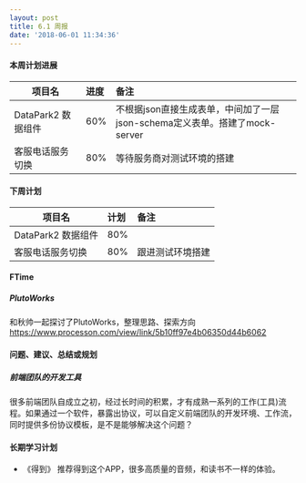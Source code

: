```yaml
---
layout: post
title: 6.1 周报
date: '2018-06-01 11:34:36'
---
```


#### 本周计划进展

| 项目名         | 进度              | 备注  |
| ------------- |:----------------| :---------|
| DataPark2 数据组件 |  60% | 不根据json直接生成表单，中间加了一层json-schema定义表单。搭建了mock-server |
| 客服电话服务切换 |  80%   | 等待服务商对测试环境的搭建  |

#### 下周计划

| 项目名         | 计划              | 备注  |
| ------------- |:----------------| :---------|
| DataPark2 数据组件 |  80% |  |
| 客服电话服务切换 |  80%   | 跟进测试环境搭建  |

#### FTime 
##### PlutoWorks
和秋帅一起探讨了PlutoWorks，整理思路、探索方向
https://www.processon.com/view/link/5b10ff97e4b06350d44b6062


#### 问题、建议、总结或规划
##### 前端团队的开发工具
很多前端团队自成立之初，经过长时间的积累，才有成熟一系列的工作(工具)流程。如果通过一个软件，暴露出协议，可以自定义前端团队的开发环境、工作流，同时提供多份协议模板，是不是能够解决这个问题？


#### 长期学习计划
- 《得到》
推荐得到这个APP，很多高质量的音频，和读书不一样的体验。
